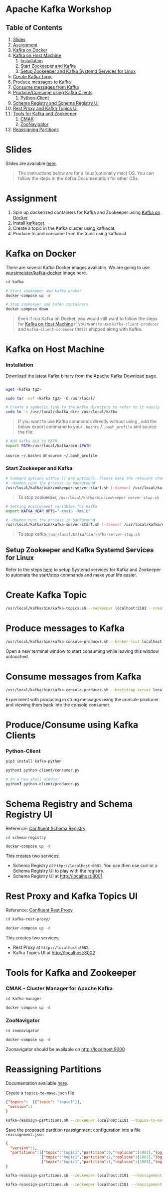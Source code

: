 # Apache Kafka Workshop

## Table of Contents
1. [Slides](#slides)
2. [Assignment](#assignment)
2. [Kafka on Docker](#kafka-on-docker)
2. [Kafka on Host Machine](#kafka-on-host-machine)
	1. [Installation](#Installation)
	2. [Start Zookeeper and Kafka](#start-zookeeper-and-kafka)
	3. [Setup Zookeeper and Kafka Systemd Services for Linux](#setup-zookeeper-and-kafka-systemd-services-for-linux)
4. [Create Kafka Topic](#create-kafka-topic)
5. [Produce messages to Kafka](#produce-messages-to-kafka)
6. [Consume messages from Kafka](#consume-messages-from-kafka)
5. [Produce/Consume using Kafka Clients](#produceconsume-using-kafka-clients)
    1. [Python-Client](#python-client)
5. [Schema Registry and Schema Registry UI](#schema-registry-and-schema-registry-ui)
6. [Rest Proxy and Kafka Topics UI](#rest-proxy-and-kafka-topics-ui)
4. [Tools for Kafka and Zookeeper](#tools-for-kafka-and-zookeeper)
	1. [CMAK](#cmak-cluster-manager-for-apache-kafka)
	2. [ZooNavigator](#zoonavigator)
5. [Reassigning Partitions](#reassigning-partitions)

# Slides
Slides are available [here](https://docs.google.com/presentation/d/1oj05PmkEfKmA_gFRikpfQoZabDjeBCW6eO_C1RH3Hh8/edit?usp=sharing).

> The instructions below are for a linux(optionally mac) OS. You can follow the steps in the Kafka Documentation for other OSs.

# Assignment

1. Spin up dockerized containers for Kafka and Zookeeper using [Kafka on Docker](#kafka-on-docker).
2. Install [kafkacat](https://github.com/edenhill/kafkacat).
3. Create a topic in the Kafka cluster using kafkacat.
4. Produce to and consume from the topic using kafkacat.

# Kafka on Docker

There are several Kafka Docker images available. We are going to use [wurstmeister/kafka-docker](https://github.com/wurstmeister/kafka-docker) image here. 

```bash
cd kafka

# Start zookeeper and kafka broker
docker-compose up -d

# Stop zookeeper and kafka containers
docker-compose down
```

> Even if run Kafka on Docker, you would still want to follow the steps for [Kafka on Host Machine](#kafka-on-host-machine) if you want to use `kafka-client-producer` and `kafka-client-consumer` that is shipped along with Kafka. 

# Kafka on Host Machine
### Installation
Download the latest Kafka binary from the [Apache Kafka Download](https://kafka.apache.org/downloads) page.

```bash

wget <kafka tgz>

sudo tar -xvf <kafka tgz> -C /usr/local/

# Create a symbolic link to the kafka directory to refer to it easily 
sudo ln -s /usr/local/<kafka_dir> /usr/local/kafka

```

> If you want to use Kafka commands directly without using , add the below export command to your `.bashrc` / `.bash_profile` and source the file:
```bash
# Add kafka bin to PATH
export PATH=/usr/local/kafka/bin:$PATH
```

`source ~/.bashrc`  or `source ~/.bash_profile`


### Start Zookeeper and Kafka

```bash
# Command options within [] are optional. Please make the relevant changes to your command before running them.
# -daemon runs the process in background
/usr/local/kafka/bin/zookeeper-server-start.sh [-daemon] /usr/local/kafka/config/zookeeper.properties
```

> To stop zookeeper, `/usr/local/kafka/bin/zookeeper-server-stop.sh`


```bash
# Setting environment variables for Kafka
export KAFKA_HEAP_OPTS="-Xmx1G -Xms1G"

# -daemon runs the process in background
/usr/local/kafka/bin/kafka-server-start.sh [-daemon] /usr/local/kafka/config/server.properties
```

> To stop kafka, `/usr/local/kafka/bin/kafka-server-stop.sh`


## Setup Zookeeper and Kafka Systemd Services for Linux

Refer to the steps [here](https://github.com/krunalvora/kafka-workshop/tree/master/systemd-services) to setup Systemd services for Kafka and Zookeeper to automate the start/stop commands and make your life easier.

# Create Kafka Topic
```bash
/usr/local/kafka/bin/kafka-topics.sh --zookeeper localhost:2181 --create --topic topic1 --replication-factor 1 --partitions 2
```

# Produce messages to Kafka
```bash
/usr/local/kafka/bin/kafka-console-producer.sh --broker-list localhost:9092 --topic topic1
```
Open a new terminal window to start consuming while leaving this window untouched.

# Consume messages from Kafka
```bash
/usr/local/kafka/bin/kafka-console-producer.sh --bootstrap-server localhost:9092 --topic topic1  [--from-beginning]
```
Experiment with producing in string messages using the console producer and viewing them back into the console consumer.

# Produce/Consume using Kafka Clients

### Python-Client
```bash
pip3 install kafka-python

python3 python-client/consumer.py

# In a new shell window:
python3 python-client/producer.py
```

# Schema Registry and Schema Registry UI

Reference: [Confluent Schema Registry](https://docs.confluent.io/current/schema-registry/index.html)
```bash
cd schema-registry

docker-compose up -d
```

This creates two services:
- Schema Registry at `http://localhost:8081`. You can then use curl or a Schema Registry UI to play with the registry.
- Schema Registry UI at [http://localhost:8001](http://localhost:8001)


# Rest Proxy and Kafka Topics UI

Reference: [Confluent Rest Proxy](https://docs.confluent.io/current/kafka-rest/index.html)
```bash
cd kafka-rest-proxy/

docker-compose up -d
```

This creates two services:
- Rest Proxy at `http://localhost:8082`.
- Kafka Topics UI at [http://localhost:8002](http://localhost:8002)



# Tools for Kafka and Zookeeper

### CMAK - Cluster Manager for Apache Kafka
```bash
cd kafka-manager

docker-compose up -d
```

### ZooNavigator
```bash
cd zoonavigator

docker-compose up -d
```
Zoonavigator should be available on [http://localhost:9000](http://localhost:9000)

# Reassigning Partitions

Documentation available [here](https://kafka.apache.org/documentation/#basic_ops_cluster_expansion).

Create a `topics-to-move.json` file
```json
{"topics":  [{"topic": "topic1"}],
 "version":1
}
```

```bash
kafka-reassign-partitions.sh --zookeeper localhost:2181 --topics-to-move-json-file topics-to-move.json --broker-list "1001,1002,1003" --generate
```

Save the proposed partition reassignment configuration into a file `reassignment.json`
```json
{
  "version":1,
  "partitions":[{"topic":"topic1","partition":0,"replicas":[1002],"log_dirs":["any"]},
                {"topic":"topic1","partition":2,"replicas":[1001],"log_dirs":["any"]},
                {"topic":"topic1","partition":1,"replicas":[1003],"log_dirs":["any"]}]
}
```

```bash
kafka-reassign-partitions.sh --zookeeper localhost:2181 --reassignment-json-file reassignment.json --execute
```

```bash
kafka-reassign-partitions.sh --zookeeper localhost:2181 --reassignment-json-file reassignment.json --verify
```
